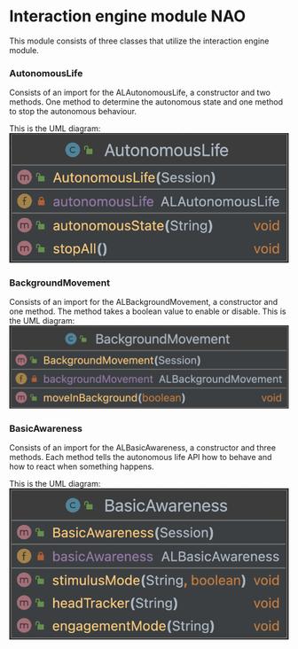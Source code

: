 # Interaction engine module NAO

This module consists of three classes that utilize the interaction engine module. 

### AutonomousLife
Consists of an import for the ALAutonomousLife, a constructor
and two methods. One method to determine the autonomous state and 
one method to stop the autonomous behaviour.

This is the UML diagram:
![](../img/AutonomousLife.png)

### BackgroundMovement
Consists of an import for the ALBackgroundMovement, a constructor
and one method. The method takes a boolean value to enable or 
disable.
This is the UML diagram:
![](../img/BackgroundMovement.png)

### BasicAwareness
Consists of an import for the ALBasicAwareness, a constructor
and three methods. Each method tells the autonomous life API how 
to behave and how to react when something happens. 

This is the UML diagram:
![](../img/BasicAwareness.png)